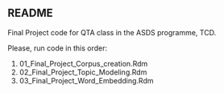 ## README

Final Project code for QTA class in the ASDS programme, TCD.

Please, run code in this order:
1. 01_Final_Project_Corpus_creation.Rdm
2. 02_Final_Project_Topic_Modeling.Rdm
3. 03_Final_Project_Word_Embedding.Rdm



